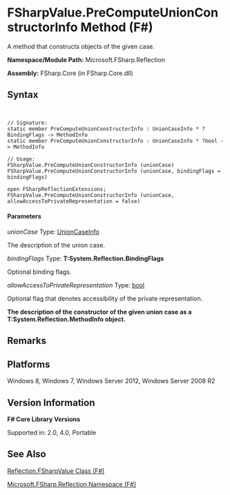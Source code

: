 # FSharpValue.PreComputeUnionConstructorInfo Method (F#)

A method that constructs objects of the given case.

**Namespace/Module Path:** Microsoft.FSharp.Reflection

**Assembly:** FSharp.Core (in FSharp.Core.dll)


## Syntax


```


// Signature:
static member PreComputeUnionConstructorInfo : UnionCaseInfo * ?BindingFlags -> MethodInfo
static member PreComputeUnionConstructorInfo : UnionCaseInfo * ?bool -> MethodInfo

// Usage:
FSharpValue.PreComputeUnionConstructorInfo (unionCase)
FSharpValue.PreComputeUnionConstructorInfo (unionCase, bindingFlags = bindingFlags)

open FSharpReflectionExtensions;
FSharpValue.PreComputeUnionConstructorInfo (unionCase, allowAccessToPrivateRepresentation = false)

```



#### Parameters
*unionCase*
Type: [UnionCaseInfo](http://msdn.microsoft.com/en-us/library/d97eb038-9521-4e20-89b4-dd0cd92d7221)


The description of the union case.


*bindingFlags*
Type: **T:System.Reflection.BindingFlags**


Optional binding flags.


*allowAccessToPrivateRepresentation*
Type: [bool](http://msdn.microsoft.com/en-us/library/89c0cf9c-49ce-4207-a3be-555851a67dd5)


Optional flag that denotes accessibility of the private representation.



**The description of the constructor of the given union case as a T:System.Reflection.MethodInfo object.**
## Remarks

## Platforms
Windows 8, Windows 7, Windows Server 2012, Windows Server 2008 R2


## Version Information
**F# Core Library Versions**

Supported in: 2.0, 4.0, Portable




## See Also
[Reflection.FSharpValue Class &#40;F&#35;&#41;](Reflection.FSharpValue+Class+%28FSharp%29.md)

[Microsoft.FSharp.Reflection Namespace &#40;F&#35;&#41;](Microsoft.FSharp.Reflection+Namespace+%28FSharp%29.md)

